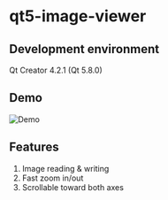 # qt5-image-viewer

## Development environment

Qt Creator 4.2.1 (Qt 5.8.0)

## Demo

![Demo](demo.gif)

## Features

1. Image reading & writing
2. Fast zoom in/out
3. Scrollable toward both axes
